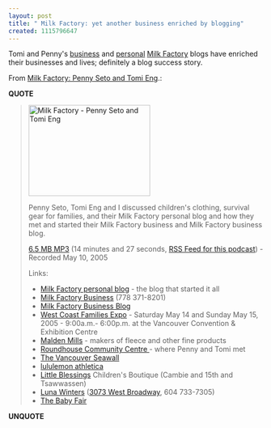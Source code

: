 ```yaml
---
layout: post
title: " Milk Factory: yet another business enriched by blogging"
created: 1115796647
---
```

<p>Tomi and Penny's <a href="http://blog.milkfactory.com/">business</a> and <a href="http://milkfactory.typepad.com/">personal</a>&nbsp;<a href="http://www.milkfactory.com/">Milk Factory</a> blogs have enriched their businesses and lives; definitely a blog success story.</p>
<p>From <a href="http://feeds.feedburner.com/dogmaradio?m=8">Milk Factory: Penny Seto and Tomi Eng</a>.:</p>
<p><b>QUOTE</b></p><blockquote><a title="Milk Factory - Penny Seto and Tomi Eng" href="http://www.flickr.com/photos/roland/13292023/"><img width="240" height="180" alt="Milk Factory - Penny Seto and Tomi Eng" src="http://photos10.flickr.com/13292023_84bfcd42f2_m.jpg" /></a><p>Penny Seto, Tomi Eng and I discussed children's clothing, survival gear for families, and their Milk Factory  personal blog and how they met and started their Milk Factory business and Milk Factory business blog.
</p><p><a href="http://dogmaradio.com/conf/dogmaradio.com/files/10-may-2005-dogma-radio-milk-factory.mp3" rel="enclosure">6.5 MB MP3</a> (14 minutes and 27 seconds, <a href="http://feeds.feedburner.com/dogmaradio">RSS Feed for this podcast</a>) - Recorded May 10, 2005
</p><p>Links:</p><ul><li><a href="http://milkfactory.typepad.com/">Milk Factory personal blog</a> - the blog that started it all</li><li><a href="http://www.milkfactory.com/">Milk Factory Business</a> (778 371-8201)
</li><li><a href="http://blog.milkfactory.com/">Milk Factory Business Blog</a></li><li><a href="http://www.westcoastfamiliesexpo.com/">West Coast Families Expo</a> - Saturday May 14 and Sunday May 15, 2005 - 9:00a.m.- 6:00p.m. at the Vancouver Convention & Exhibition Centre
</li><li><a href="http://www.maldenmillsstore.com/">Malden Mills</a> - makers of fleece and other fine products
</li><li><a href="http://www.city.vancouver.bc.ca/parks/cc/roundhouse/">Roundhouse Community Centre
</a> - where Penny and Tomi met</li><li><a href="http://www.bearspage.info/h/tra/ca/bc/va/sea.html">The Vancouver Seawall
</a></li><li><a href="http://lululemon.com/">lululemon athletica</a></li><li><a href="http://littleblessings.ca/">Little Blessings</a> Children's Boutique (Cambie and 15th and Tsawwassen)
</li><li><a href="http://www.lunawinters.com/">Luna Winters</a> (<a href="http://maps.google.ca/maps?q=3073+west+broadway+vancouver+bc+canada&hl=en">3073 West Broadway</a>, 604 733-7305)</li><li><a href="http://www.baby-fair.com/">The Baby Fair</a></li></ul></blockquote><p><b>UNQUOTE</b></p>



